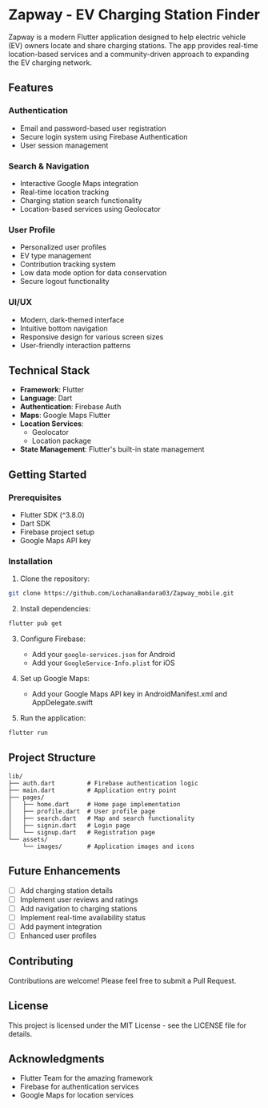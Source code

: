 # Zapway - EV Charging Station Finder

Zapway is a modern Flutter application designed to help electric vehicle (EV) owners locate and share charging stations. The app provides real-time location-based services and a community-driven approach to expanding the EV charging network.

## Features

### Authentication
- Email and password-based user registration
- Secure login system using Firebase Authentication
- User session management

### Search & Navigation
- Interactive Google Maps integration
- Real-time location tracking
- Charging station search functionality
- Location-based services using Geolocator

### User Profile
- Personalized user profiles
- EV type management
- Contribution tracking system
- Low data mode option for data conservation
- Secure logout functionality

### UI/UX
- Modern, dark-themed interface
- Intuitive bottom navigation
- Responsive design for various screen sizes
- User-friendly interaction patterns

## Technical Stack

- **Framework**: Flutter
- **Language**: Dart
- **Authentication**: Firebase Auth
- **Maps**: Google Maps Flutter
- **Location Services**: 
  - Geolocator
  - Location package
- **State Management**: Flutter's built-in state management

## Getting Started

### Prerequisites
- Flutter SDK (^3.8.0)
- Dart SDK
- Firebase project setup
- Google Maps API key

### Installation

1. Clone the repository:
```bash
git clone https://github.com/LochanaBandara03/Zapway_mobile.git
```

2. Install dependencies:
```bash
flutter pub get
```

3. Configure Firebase:
   - Add your `google-services.json` for Android
   - Add your `GoogleService-Info.plist` for iOS

4. Set up Google Maps:
   - Add your Google Maps API key in AndroidManifest.xml and AppDelegate.swift

5. Run the application:
```bash
flutter run
```

## Project Structure

```
lib/
├── auth.dart         # Firebase authentication logic
├── main.dart         # Application entry point
├── pages/
│   ├── home.dart     # Home page implementation
│   ├── profile.dart  # User profile page
│   ├── search.dart   # Map and search functionality
│   ├── signin.dart   # Login page
│   └── signup.dart   # Registration page
└── assets/
    └── images/       # Application images and icons
```

## Future Enhancements

- [ ] Add charging station details
- [ ] Implement user reviews and ratings
- [ ] Add navigation to charging stations
- [ ] Implement real-time availability status
- [ ] Add payment integration
- [ ] Enhanced user profiles

## Contributing

Contributions are welcome! Please feel free to submit a Pull Request.

## License

This project is licensed under the MIT License - see the LICENSE file for details.

## Acknowledgments

- Flutter Team for the amazing framework
- Firebase for authentication services
- Google Maps for location services
